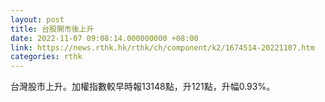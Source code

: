 ```yaml
---
layout: post
title: 台股開市後上升
date: 2022-11-07 09:08:14.000000000 +08:00
link: https://news.rthk.hk/rthk/ch/component/k2/1674514-20221107.htm
categories: rthk
---
```


台灣股市上升。加權指數較早時報13148點，升121點，升幅0.93%。
